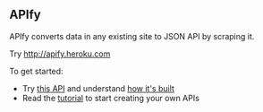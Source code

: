 ## APIfy

APIfy converts data in any existing site to JSON API by scraping it.

Try http://apify.heroku.com

To get started:
* Try [this API](http://localhost:9393/resources/4fc2464834b055e9fd000001) and understand [how it's built](http://apify.heroku.com/resources/4fc2a166ae684d0001000004/edit)
* Read the [tutorial](http://localhost:9393/tutorial/create) to start creating your own APIs